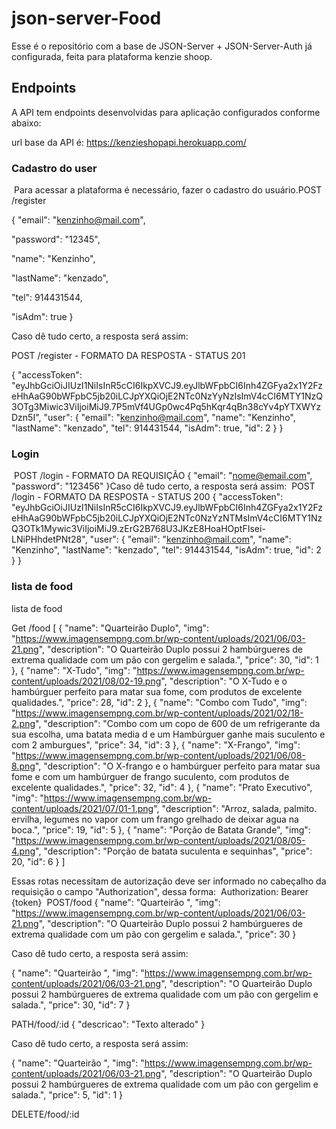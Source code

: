 # json-server-Food

Esse é o repositório com a base de JSON-Server + JSON-Server-Auth já configurada, feita para plataforma kenzie shoop.
​

## Endpoints


A API tem endpoints desenvolvidas para aplicação configurados conforme abaixo:

url base da API é: https://kenzieshopapi.herokuapp.com/



### Cadastro do user

​
Para acessar a plataforma é necessário, fazer o cadastro do usuário.
​
POST /register


{
"email": "kenzinho@mail.com",

"password": "12345",

"name": "Kenzinho",

"lastName": "kenzado",

"tel": 914431544,

"isAdm": true
}


Caso dê tudo certo, a resposta será assim:

POST /register - FORMATO DA RESPOSTA - STATUS 201


{
"accessToken": "eyJhbGciOiJIUzI1NiIsInR5cCI6IkpXVCJ9.eyJlbWFpbCI6Inh4ZGFya2x1Y2FzeHhAaG90bWFpbC5jb20iLCJpYXQiOjE2NTc0NzYyNzIsImV4cCI6MTY1NzQ3OTg3Miwic3ViIjoiMiJ9.7P5mVf4UGp0wc4Pq5hKqr4qBn38cYv4pYTXWYzDzn5I",
"user": {
"email": "kenzinho@mail.com",
"name": "Kenzinho",
"lastName": "kenzado",
"tel": 914431544,
"isAdm": true,
"id": 2
}
}
​

### Login

​
POST /login - FORMATO DA REQUISIÇÃO
{
"email": "nome@email.com",
"password": "123456"
}
​
Caso dê tudo certo, a resposta será assim:
​
POST /login - FORMATO DA RESPOSTA - STATUS 200
{
"accessToken": "eyJhbGciOiJIUzI1NiIsInR5cCI6IkpXVCJ9.eyJlbWFpbCI6Inh4ZGFya2x1Y2FzeHhAaG90bWFpbC5jb20iLCJpYXQiOjE2NTc0NzYzNTMsImV4cCI6MTY1NzQ3OTk1Mywic3ViIjoiMiJ9.zErG2B768U3JKzE8HoaHOptFIsei-LNiPHhdetPNt28",
"user": {
"email": "kenzinho@mail.com",
"name": "Kenzinho",
"lastName": "kenzado",
"tel": 914431544,
"isAdm": true,
"id": 2
}
}
​

### lista de food

lista de food

Get /food
[
{
"name": "Quarteirão Duplo",
"img": "https://www.imagensempng.com.br/wp-content/uploads/2021/06/03-21.png",
"description": "O Quarteirão Duplo possui 2 hambúrgueres de extrema qualidade com um pão con gergelim e salada.",
"price": 30,
"id": 1
},
{
"name": "X-Tudo",
"img": "https://www.imagensempng.com.br/wp-content/uploads/2021/08/02-19.png",
"description": "O X-Tudo e o hambúrguer perfeito para matar sua fome, com produtos de excelente qualidades.",
"price": 28,
"id": 2
},
{
"name": "Combo com Tudo",
"img": "https://www.imagensempng.com.br/wp-content/uploads/2021/02/18-2.png",
"description": "Combo com um copo de 600 de um refrigerante da sua escolha, uma batata media d e um Hambúrguer ganhe mais suculento e com 2 amburgues",
"price": 34,
"id": 3
},
{
"name": "X-Frango",
"img": "https://www.imagensempng.com.br/wp-content/uploads/2021/06/08-8.png",
"description": "O X-frango e o hambúrguer perfeito para matar sua fome e com um hambúrguer de frango suculento, com produtos de excelente qualidades.",
"price": 32,
"id": 4
},
{
"name": "Prato Executivo",
"img": "https://www.imagensempng.com.br/wp-content/uploads/2021/07/01-1.png",
"description": "Arroz, salada, palmito. ervilha, legumes no vapor com um frango grelhado de deixar agua na boca.",
"price": 19,
"id": 5
},
{
"name": "Porção de Batata Grande",
"img": "https://www.imagensempng.com.br/wp-content/uploads/2021/08/05-4.png",
"description": "Porção de batata suculenta e sequinhas",
"price": 20,
"id": 6
}
]

Essas rotas necessitam de autorização deve ser informado no cabeçalho da requisição o campo "Authorization", dessa forma:
​
Authorization: Bearer {token}
​
POST/food
{
"name": "Quarteirão ",
"img": "https://www.imagensempng.com.br/wp-content/uploads/2021/06/03-21.png",
"description": "O Quarteirão Duplo possui 2 hambúrgueres de extrema qualidade com um pão con gergelim e salada.",
"price": 30
}

​Caso dê tudo certo, a resposta será assim:

{
"name": "Quarteirão ",
"img": "https://www.imagensempng.com.br/wp-content/uploads/2021/06/03-21.png",
"description": "O Quarteirão Duplo possui 2 hambúrgueres de extrema qualidade com um pão con gergelim e salada.",
"price": 30,
"id": 7
}

PATH/food/:id
{
"descricao": "Texto alterado"
}

​​Caso dê tudo certo, a resposta será assim:

{
"name": "Quarteirão ",
"img": "https://www.imagensempng.com.br/wp-content/uploads/2021/06/03-21.png",
"description": "O Quarteirão Duplo possui 2 hambúrgueres de extrema qualidade com um pão con gergelim e salada.",
"price": 5,
"id": 1
}

DELETE/food/:id
​
​
